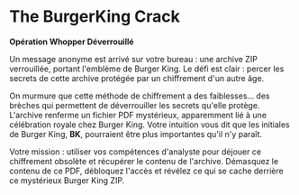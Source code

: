# The BurgerKing Crack

**Opération Whopper Déverrouillé**

Un message anonyme est arrivé sur votre bureau : une archive ZIP verrouillée, portant l'emblème de Burger King. Le défi est clair : percer les secrets de cette archive protégée par un chiffrement d'un autre âge.

On murmure que cette méthode de chiffrement a des faiblesses... des brèches qui permettent de déverrouiller les secrets qu'elle protège. L'archive renferme un fichier PDF mystérieux, apparemment lié à une célébration royale chez Burger King. Votre intuition vous dit que les initiales de Burger King, **BK**, pourraient être plus importantes qu'il n'y paraît.

Votre mission : utiliser vos compétences d'analyste pour déjouer ce chiffrement obsolète et récupérer le contenu de l'archive. Démasquez le contenu de ce PDF, débloquez l'accès et révélez ce qui se cache derrière ce mystérieux Burger King ZIP.